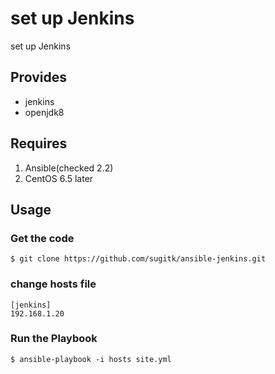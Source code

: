 # set up Jenkins

set up Jenkins

## Provides

* jenkins
* openjdk8

## Requires

1. Ansible(checked 2.2)
2. CentOS 6.5 later

## Usage

### Get the code
`$ git clone https://github.com/sugitk/ansible-jenkins.git`

### change hosts file

```
[jenkins]
192.168.1.20
```

### Run the Playbook

`$ ansible-playbook -i hosts site.yml`

